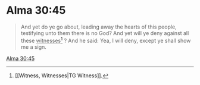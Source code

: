 # Alma 30:45

> And yet do ye go about, leading away the hearts of this people, testifying unto them there is no God? And yet will ye deny against all these <u>witnesses</u>[^a] ? And he said: Yea, I will deny, except ye shall show me a sign.

[Alma 30:45](https://www.churchofjesuschrist.org/study/scriptures/bofm/alma/30?lang=eng&id=p45#p45)


[^a]: [[Witness, Witnesses|TG Witness]].  
